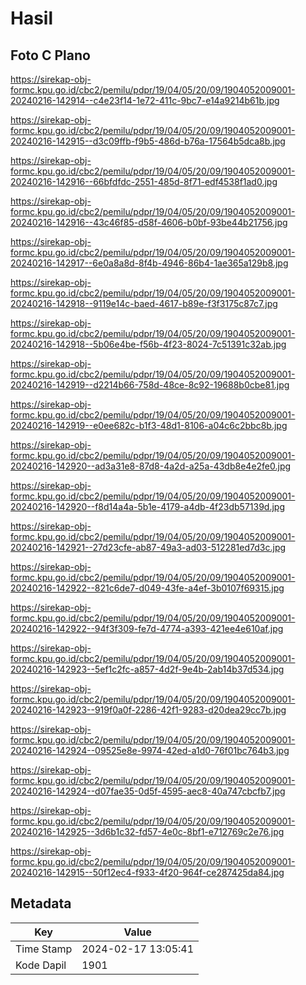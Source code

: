 # Hasil

## Foto C Plano

https://sirekap-obj-formc.kpu.go.id/cbc2/pemilu/pdpr/19/04/05/20/09/1904052009001-20240216-142914--c4e23f14-1e72-411c-9bc7-e14a9214b61b.jpg

https://sirekap-obj-formc.kpu.go.id/cbc2/pemilu/pdpr/19/04/05/20/09/1904052009001-20240216-142915--d3c09ffb-f9b5-486d-b76a-17564b5dca8b.jpg

https://sirekap-obj-formc.kpu.go.id/cbc2/pemilu/pdpr/19/04/05/20/09/1904052009001-20240216-142916--66bfdfdc-2551-485d-8f71-edf4538f1ad0.jpg

https://sirekap-obj-formc.kpu.go.id/cbc2/pemilu/pdpr/19/04/05/20/09/1904052009001-20240216-142916--43c46f85-d58f-4606-b0bf-93be44b21756.jpg

https://sirekap-obj-formc.kpu.go.id/cbc2/pemilu/pdpr/19/04/05/20/09/1904052009001-20240216-142917--6e0a8a8d-8f4b-4946-86b4-1ae365a129b8.jpg

https://sirekap-obj-formc.kpu.go.id/cbc2/pemilu/pdpr/19/04/05/20/09/1904052009001-20240216-142918--9119e14c-baed-4617-b89e-f3f3175c87c7.jpg

https://sirekap-obj-formc.kpu.go.id/cbc2/pemilu/pdpr/19/04/05/20/09/1904052009001-20240216-142918--5b06e4be-f56b-4f23-8024-7c51391c32ab.jpg

https://sirekap-obj-formc.kpu.go.id/cbc2/pemilu/pdpr/19/04/05/20/09/1904052009001-20240216-142919--d2214b66-758d-48ce-8c92-19688b0cbe81.jpg

https://sirekap-obj-formc.kpu.go.id/cbc2/pemilu/pdpr/19/04/05/20/09/1904052009001-20240216-142919--e0ee682c-b1f3-48d1-8106-a04c6c2bbc8b.jpg

https://sirekap-obj-formc.kpu.go.id/cbc2/pemilu/pdpr/19/04/05/20/09/1904052009001-20240216-142920--ad3a31e8-87d8-4a2d-a25a-43db8e4e2fe0.jpg

https://sirekap-obj-formc.kpu.go.id/cbc2/pemilu/pdpr/19/04/05/20/09/1904052009001-20240216-142920--f8d14a4a-5b1e-4179-a4db-4f23db57139d.jpg

https://sirekap-obj-formc.kpu.go.id/cbc2/pemilu/pdpr/19/04/05/20/09/1904052009001-20240216-142921--27d23cfe-ab87-49a3-ad03-512281ed7d3c.jpg

https://sirekap-obj-formc.kpu.go.id/cbc2/pemilu/pdpr/19/04/05/20/09/1904052009001-20240216-142922--821c6de7-d049-43fe-a4ef-3b0107f69315.jpg

https://sirekap-obj-formc.kpu.go.id/cbc2/pemilu/pdpr/19/04/05/20/09/1904052009001-20240216-142922--94f3f309-fe7d-4774-a393-421ee4e610af.jpg

https://sirekap-obj-formc.kpu.go.id/cbc2/pemilu/pdpr/19/04/05/20/09/1904052009001-20240216-142923--5ef1c2fc-a857-4d2f-9e4b-2ab14b37d534.jpg

https://sirekap-obj-formc.kpu.go.id/cbc2/pemilu/pdpr/19/04/05/20/09/1904052009001-20240216-142923--919f0a0f-2286-42f1-9283-d20dea29cc7b.jpg

https://sirekap-obj-formc.kpu.go.id/cbc2/pemilu/pdpr/19/04/05/20/09/1904052009001-20240216-142924--09525e8e-9974-42ed-a1d0-76f01bc764b3.jpg

https://sirekap-obj-formc.kpu.go.id/cbc2/pemilu/pdpr/19/04/05/20/09/1904052009001-20240216-142924--d07fae35-0d5f-4595-aec8-40a747cbcfb7.jpg

https://sirekap-obj-formc.kpu.go.id/cbc2/pemilu/pdpr/19/04/05/20/09/1904052009001-20240216-142925--3d6b1c32-fd57-4e0c-8bf1-e712769c2e76.jpg

https://sirekap-obj-formc.kpu.go.id/cbc2/pemilu/pdpr/19/04/05/20/09/1904052009001-20240216-142915--50f12ec4-f933-4f20-964f-ce287425da84.jpg


## Metadata

| Key        | Value               |
| ---------- | ------------------- |
| Time Stamp | 2024-02-17 13:05:41 |
| Kode Dapil | 1901                |




